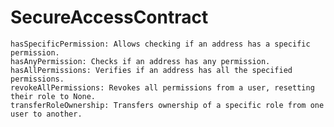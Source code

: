 # SecureAccessContract


    hasSpecificPermission: Allows checking if an address has a specific permission.
    hasAnyPermission: Checks if an address has any permission.
    hasAllPermissions: Verifies if an address has all the specified permissions.
    revokeAllPermissions: Revokes all permissions from a user, resetting their role to None.
    transferRoleOwnership: Transfers ownership of a specific role from one user to another.
